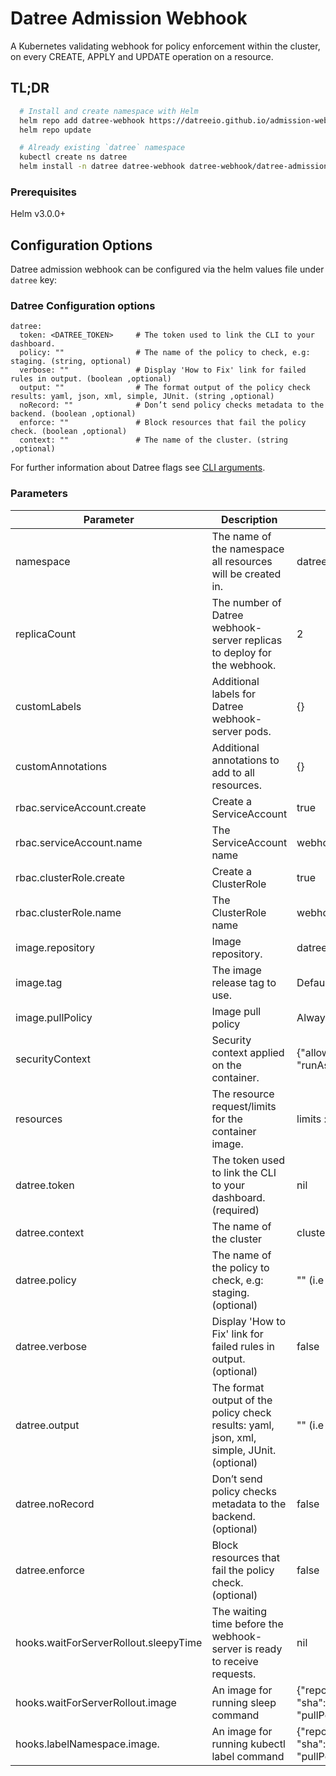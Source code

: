 # Datree Admission Webhook

A Kubernetes validating webhook for policy enforcement within the cluster, on every CREATE, APPLY and UPDATE operation
on a resource.

## TL;DR

```bash
  # Install and create namespace with Helm
  helm repo add datree-webhook https://datreeio.github.io/admission-webhook-datree/
  helm repo update

  # Already existing `datree` namespace
  kubectl create ns datree
  helm install -n datree datree-webhook datree-webhook/datree-admission-webhook --set datree.token=<DATREE_TOKEN>
```

### Prerequisites

Helm v3.0.0+

## Configuration Options

Datree admission webhook can be configured via the helm values file under `datree` key:

### Datree Configuration options

```
datree:
  token: <DATREE_TOKEN>     # The token used to link the CLI to your dashboard.
  policy: ""                # The name of the policy to check, e.g: staging. (string, optional)
  verbose: ""               # Display 'How to Fix' link for failed rules in output. (boolean ,optional)
  output: ""                # The format output of the policy check results: yaml, json, xml, simple, JUnit. (string ,optional)
  noRecord: ""              # Don’t send policy checks metadata to the backend. (boolean ,optional)
  enforce: ""               # Block resources that fail the policy check. (boolean ,optional)
  context: ""               # The name of the cluster. (string ,optional)
```

For further information about Datree flags see [CLI arguments](https://hub.datree.io/setup/cli-arguments).

### Parameters

| Parameter                             | Description                                                                               | Default                                                                                                                                   |
| ------------------------------------- | ----------------------------------------------------------------------------------------- | ----------------------------------------------------------------------------------------------------------------------------------------- |
| namespace                             | The name of the namespace all resources will be created in.                               | datree                                                                                                                                    |
| replicaCount                          | The number of Datree webhook-server replicas to deploy for the webhook.                   | 2                                                                                                                                         |
| customLabels                          | Additional labels for Datree webhook-server pods.                                         | {}                                                                                                                                        |
| customAnnotations                     | Additional annotations to add to all resources.                                           | {}                                                                                                                                        |
| rbac.serviceAccount.create            | Create a ServiceAccount                                                                   | true                                                                                                                                      |
| rbac.serviceAccount.name              | The ServiceAccount name                                                                   | webhook-server-datree                                                                                                                     |
| rbac.clusterRole.create               | Create a ClusterRole                                                                      | true                                                                                                                                      |
| rbac.clusterRole.name                 | The ClusterRole name                                                                      | webhook-server-datree                                                                                                                     |
| image.repository                      | Image repository.                                                                         | datree/admission-webhook                                                                                                                  |
| image.tag                             | The image release tag to use.                                                             | Defaults to Chart appVersion                                                                                                              |
| image.pullPolicy                      | Image pull policy                                                                         | Always                                                                                                                                    |
| securityContext                       | Security context applied on the container.                                                | {"allowPrivilegeEscalation":false,"readOnlyRootFilesystem":true, "runAsNonRoot":true,"runAsUser":25000}                                   |
| resources                             | The resource request/limits for the container image.                                      | limits :cpu: 1000m, memory: 512Mi requests: cpu:100m, memory:256Mi                                                                        |
| datree.token                          | The token used to link the CLI to your dashboard. (required)                              | nil                                                                                                                                       |
| datree.context                        | The name of the cluster                                                                   | cluster uuid                                                                                                                              |
| datree.policy                         | The name of the policy to check, e.g: staging. (optional)                                 | "" (i.e "default")                                                                                                                        |
| datree.verbose                        | Display 'How to Fix' link for failed rules in output. (optional)                          | false                                                                                                                                     |
| datree.output                         | The format output of the policy check results: yaml, json, xml, simple, JUnit. (optional) | "" (i.e beautiful😊)                                                                                                                      |
| datree.noRecord                       | Don’t send policy checks metadata to the backend. (optional)                              | false                                                                                                                                     |
| datree.enforce                        | Block resources that fail the policy check. (optional)                                    | false                                                                                                                                     |
| hooks.waitForServerRollout.sleepyTime | The waiting time before the webhook-server is ready to receive requests.                  | nil                                                                                                                                       |
| hooks.waitForServerRollout.image      | An image for running sleep command                                                        | {"repository": "alpine", "sha":"sha256:1304f174557314a7ed9eddb4eab12fed12cb0cd9809e4c28f29af86979a3c870", "pullPolicy":"Always"}          |
| hooks.labelNamespace.image.           | An image for running kubectl label command                                                | {"repository": "bitnami/kubectl", "sha":"sha256:d3c17f1dc6e665dcc78e8c14a83ae630bc3d65b07ea11c5f1a012c2c6786d039", "pullPolicy":"Always"} |
